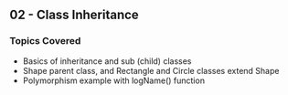 ## 02 - Class Inheritance

### Topics Covered

- Basics of inheritance and sub (child) classes
- Shape parent class, and Rectangle and Circle classes extend Shape
- Polymorphism example with logName() function
